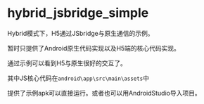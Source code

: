 # hybrid_jsbridge_simple
Hybrid模式下，H5通过JSbridge与原生通信的示例。

暂时只提供了Android原生代码实现以及H5端的核心代码实现。

通过示例可以看到H5与原生很好的交互了。

其中JS核心代码在`android\app\src\main\assets`中

提供了示例apk可以直接运行。或者也可以用AndroidStudio导入项目。
